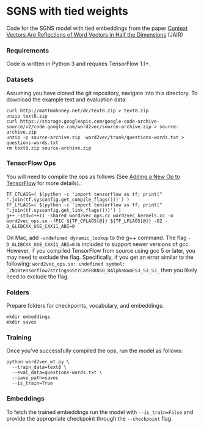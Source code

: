 # SGNS with tied weights 

Code for the SGNS model with tied embeddings from the paper [Context Vectors Are Reflections of Word Vectors in Half the Dimensions](https://jair.org/index.php/jair/article/view/11368) (JAIR)

### Requirements
Code is written in Python 3 and requires TensorFlow 1.1+.

### Datasets
Assuming you have cloned the git repository, navigate into this directory. To download the example text and evaluation data:

```shell
curl http://mattmahoney.net/dc/text8.zip > text8.zip
unzip text8.zip
curl https://storage.googleapis.com/google-code-archive-source/v2/code.google.com/word2vec/source-archive.zip > source-archive.zip
unzip -p source-archive.zip  word2vec/trunk/questions-words.txt > questions-words.txt
rm text8.zip source-archive.zip
```

### TensorFlow Ops
You will need to compile the ops as follows (See 
[Adding a New Op to TensorFlow](https://www.tensorflow.org/how_tos/adding_an_op/#building_the_op_library)
for more details).:

```shell
TF_CFLAGS=( $(python -c 'import tensorflow as tf; print(" ".join(tf.sysconfig.get_compile_flags()))') )
TF_LFLAGS=( $(python -c 'import tensorflow as tf; print(" ".join(tf.sysconfig.get_link_flags()))') )
g++ -std=c++11 -shared word2vec_ops.cc word2vec_kernels.cc -o word2vec_ops.so -fPIC ${TF_CFLAGS[@]} ${TF_LFLAGS[@]} -O2 -D_GLIBCXX_USE_CXX11_ABI=0
```

On Mac, add `-undefined dynamic_lookup` to the g++ command. The flag `-D_GLIBCXX_USE_CXX11_ABI=0` is included to support newer versions of gcc. However, if you compiled TensorFlow from source using gcc 5 or later, you may need to exclude the flag. Specifically, if you get an error similar to the following: `word2vec_ops.so: undefined symbol: _ZN10tensorflow7strings6StrCatERKNS0_8AlphaNumES3_S3_S3_` then you likely need to exclude the flag.

### Folders
Prepare folders for checkpoints, vocabulary, and embeddings:
```shell
mkdir embeddings
mkdir saves
```

### Training
Once you've successfully compiled the ops, run the model as follows:

```shell
python word2vec_wt.py \
  --train_data=text8 \
  --eval_data=questions-words.txt \
  --save_path=saves
  --is_train=True
```

### Embeddings
To fetch the trained embeddings run the model with `--is_train=False` and provide the appropriate checkpoint through the `--checkpoint` flag.
